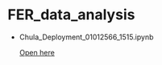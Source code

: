 # FER_data_analysis

- Chula_Deployment_01012566_1515.ipynb <p><a href="https://colab.research.google.com/drive/16in5kpmcy4t-colTDOi7eOKunMI5tv2k?usp=sharing"> Open here </a></p>
